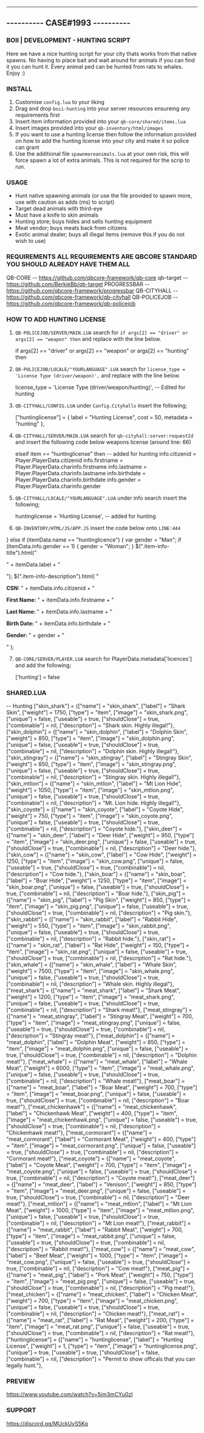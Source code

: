 -------------------------------
---------- CASE#1993 ----------
-------------------------------

### BOII | DEVELOPMENT - HUNTING SCRIPT ###

Here we have a nice hunting script for your city thats works from that native spawns.
No having to place bait and wait around for animals if you can find it you can hunt it.
Every animal ped can be hunted from rats to whales.
Enjoy :) 

### INSTALL ###

1) Customise `config.lua` to your liking
2) Drag and drop `boii-hunting` into your server resources ensureing any requirements first
3) Insert item information provided into your `qb-core/shared/items.lua`
4) Insert images provided into your `qb-inventory/html/images`
5) If you want to use a hunting license then follow the information provided on how to add the hunting license into your city and make it so police can grant
6) Use the additional file `spawnmoreanimals.lua` at your own risk, this will force spawn a lot of extra animals. This is not required for the scrip to run.

### USAGE ###

- Hunt native spawning animals (or use the file provided to spawn more, use with caution as adds (ms) to script)
- Target dead animals with third-eye
- Must have a knife to skin animals
- Hunting store; buys hides and sells hunting equipment
- Meat vendor; buys meats back from citizens
- Exotic animal dealer; buys all illegal items (remove this if you do not wish to use)

### REQUIREMENTS **ALL REQUIREMENTS ARE QBCORE STANDARD YOU SHOULD ALREADY HAVE THEM ALL** ###

QB-CORE -- https://github.com/qbcore-framework/qb-core
qb-target -- https://github.com/BerkieBb/qb-target
PROGRESSBAR -- https://github.com/qbcore-framework/progressbar
QB-CITYHALL -- https://github.com/qbcore-framework/qb-cityhall
QB-POLICEJOB -- https://github.com/qbcore-framework/qb-policejob

### HOW TO ADD HUNTING LICENSE ###

1) `QB-POLICEJOB/SERVER/MAIN.LUA` search for `if args[2] == "driver" or args[2] == "weapon" then` and replace with the line below. 

	if args[2] == "driver" or args[2] == "weapon" or args[2] == "hunting" then
	
2) `QB-POLICEJOB/LOCALE/"YOURLANGUAGE".LUA` search for `license_type = 'License Type (driver/weapon)',` and replace with the line below.

	license_type = 'License Type (driver/weapon/hunting)', -- Edited for hunting

3) `QB-CITYHALL/CONFIG.LUA` under `Config.Cityhalls` insert the following; 

	["huntinglicense"] = {
        label = "Hunting License",
		cost = 50,
		metadata = "hunting"
    },

4) `QB-CITYHALL/SERVER/MAIN.LUA` search for `qb-cityhall:server:requestId` and insert the following code below weapons license (around line: 66)

	elseif item == "huntinglicense" then -- added for hunting
		info.citizenid = Player.PlayerData.citizenid
        info.firstname = Player.PlayerData.charinfo.firstname
        info.lastname = Player.PlayerData.charinfo.lastname
        info.birthdate = Player.PlayerData.charinfo.birthdate
		info.gender = Player.PlayerData.charinfo.gender

5) `QB-CITYHALL/LOCALE/"YOURLANGUAGE".LUA` under info search insert the following;

	huntinglicense = 'Hunting License', -- added for hunting

6) `QB-INVENTORY/HTML/JS/APP.JS` insert the code below onto `LINE:444`

} else if (itemData.name == "huntinglicence") {
            var gender = "Man";
            if (itemData.info.gender == 1) {
                gender = "Woman";
            }
            $(".item-info-title").html("<p>" + itemData.label + "</p>");
            $(".item-info-description").html(
                "<p><strong>CSN: </strong><span>" +
                itemData.info.citizenid +
                "</span></p><p><strong>First Name: </strong><span>" +
                itemData.info.firstname +
                "</span></p><p><strong>Last Name: </strong><span>" +
                itemData.info.lastname +
                "</span></p><p><strong>Birth Date: </strong><span>" +
                itemData.info.birthdate +
                "</span></p><p><strong>Gender: </strong><span>" +
                gender +
                "</span></p>"
            );

7) `QB-CORE/SERVER/PLAYER.LUA` search for PlayerData.metadata['licences'] and add the following; 

	['hunting'] = false
	
### SHARED.LUA ###

-- Hunting
	["skin_shark"]         	     = {["name"] = "skin_shark",         		["label"] = "Shark Skin",    			["weight"] = 1750,      ["type"] = "item",      ["image"] = "skin_shark.png",     	    ["unique"] = false,     ["useable"] = true,     ["shouldClose"] = true,    ["combinable"] = nil,   ["description"] = "Shark skin. Highly illegal!"},
	["skin_dolphin"]             = {["name"] = "skin_dolphin",         		["label"] = "Dolphin Skin",    			["weight"] = 850,       ["type"] = "item",      ["image"] = "skin_dolphin.png",         ["unique"] = false,     ["useable"] = true,     ["shouldClose"] = true,    ["combinable"] = nil,   ["description"] = "Dolphin skin. Highly illegal!"},
	["skin_stingray"]         	 = {["name"] = "skin_stingray",         	["label"] = "Stingray Skin",    		["weight"] = 850,       ["type"] = "item",      ["image"] = "skin_stingray.png",     	["unique"] = false,     ["useable"] = true,     ["shouldClose"] = true,    ["combinable"] = nil,   ["description"] = "Stingray skin. Highly illegal!"},
	["skin_mtlion"]         	 = {["name"] = "skin_mtlion",         		["label"] = "Mt Lion Hide",    			["weight"] = 1050,      ["type"] = "item",      ["image"] = "skin_mtlion.png",     	    ["unique"] = false,     ["useable"] = true,     ["shouldClose"] = true,    ["combinable"] = nil,   ["description"] = "Mt. Lion hide. Highly illegal!"},
	["skin_coyote"]         	 = {["name"] = "skin_coyote",         		["label"] = "Coyote Hide",    			["weight"] = 750,       ["type"] = "item",      ["image"] = "skin_coyote.png",     	    ["unique"] = false,     ["useable"] = true,     ["shouldClose"] = true,    ["combinable"] = nil,   ["description"] = "Coyote hide."},
	["skin_deer"]         		 = {["name"] = "skin_deer",         		["label"] = "Deer Hide",    			["weight"] = 950,       ["type"] = "item",      ["image"] = "skin_deer.png",     	    ["unique"] = false,     ["useable"] = true,     ["shouldClose"] = true,    ["combinable"] = nil,   ["description"] = "Deer hide."},
	["skin_cow"]         	 	 = {["name"] = "skin_cow",         			["label"] = "Cow Hide",    				["weight"] = 1250,      ["type"] = "item",      ["image"] = "skin_cow.png",     	    ["unique"] = false,     ["useable"] = true,     ["shouldClose"] = true,    ["combinable"] = nil,   ["description"] = "Cow hide."},
	["skin_boar"]         	 	 = {["name"] = "skin_boar",         		["label"] = "Boar Hide",    			["weight"] = 1250,      ["type"] = "item",      ["image"] = "skin_boar.png",     	    ["unique"] = false,     ["useable"] = true,     ["shouldClose"] = true,    ["combinable"] = nil,   ["description"] = "Boar hide."},
	["skin_pig"]         	 	 = {["name"] = "skin_pig",         			["label"] = "Pig Skin",    				["weight"] = 850,       ["type"] = "item",      ["image"] = "skin_pig.png",     	    ["unique"] = false,     ["useable"] = true,     ["shouldClose"] = true,    ["combinable"] = nil,   ["description"] = "Pig skin."},
	["skin_rabbit"]         	 = {["name"] = "skin_rabbit",         		["label"] = "Rabbit Hide",    			["weight"] = 550,       ["type"] = "item",      ["image"] = "skin_rabbit.png",     	    ["unique"] = false,     ["useable"] = true,     ["shouldClose"] = true,    ["combinable"] = nil,   ["description"] = "Rabbit hide."},
	["skin_rat"]         	 	 = {["name"] = "skin_rat",         			["label"] = "Rat Hide",    				["weight"] = 150,       ["type"] = "item",      ["image"] = "skin_rat.png",     	    ["unique"] = false,     ["useable"] = true,     ["shouldClose"] = true,    ["combinable"] = nil,   ["description"] = "Rat hide."},
	["skin_whale"]         		 = {["name"] = "skin_whale",         		["label"] = "Whale Skin",    			["weight"] = 7500,      ["type"] = "item",      ["image"] = "skin_whale.png",        	["unique"] = false,     ["useable"] = true,     ["shouldClose"] = true,    ["combinable"] = nil,   ["description"] = "Whale skin. Highly illegal"},
	["meat_shark"]         	     = {["name"] = "meat_shark",         		["label"] = "Shark Meat",   	   	    ["weight"] = 1200,      ["type"] = "item",      ["image"] = "meat_shark.png",     		["unique"] = false,     ["useable"] = true,     ["shouldClose"] = true,    ["combinable"] = nil,   ["description"] = "Shark meat!"},
	["meat_stingray"]            = {["name"] = "meat_stingray",         	["label"] = "Stingray Meat",    		["weight"] = 700,       ["type"] = "item",      ["image"] = "meat_stingray.png",        ["unique"] = false,     ["useable"] = true,     ["shouldClose"] = true,    ["combinable"] = nil,   ["description"] = "Stingray meat!"},
	["meat_dolphin"]             = {["name"] = "meat_dolphin",         		["label"] = "Dolphin Meat",    			["weight"] = 850,       ["type"] = "item",      ["image"] = "meat_dolphin.png",         ["unique"] = false,     ["useable"] = true,     ["shouldClose"] = true,    ["combinable"] = nil,   ["description"] = "Dolphin meat!"},
	["meat_whale"]         		 = {["name"] = "meat_whale",         		["label"] = "Whale Meat",    			["weight"] = 6000,      ["type"] = "item",      ["image"] = "meat_whale.png",        	["unique"] = false,     ["useable"] = true,     ["shouldClose"] = true,    ["combinable"] = nil,   ["description"] = "Whale meat!"},
	["meat_boar"]            	 = {["name"] = "meat_boar",         		["label"] = "Boar Meat",    			["weight"] = 700,       ["type"] = "item",      ["image"] = "meat_boar.png",        	["unique"] = false,     ["useable"] = true,     ["shouldClose"] = true,    ["combinable"] = nil,   ["description"] = "Boar meat!"},
	["meat_chickenhawk"]         = {["name"] = "meat_chickenhawk",         	["label"] = "Chickenhawk Meat",    		["weight"] = 400,       ["type"] = "item",      ["image"] = "meat_chickenhawk.png",     ["unique"] = false,     ["useable"] = true,     ["shouldClose"] = true,    ["combinable"] = nil,   ["description"] = "Chickenhawk meat!"},
	["meat_cormorant"]           = {["name"] = "meat_cormorant",         	["label"] = "Cormorant Meat",    		["weight"] = 400,       ["type"] = "item",      ["image"] = "meat_cormorant.png",       ["unique"] = false,     ["useable"] = true,     ["shouldClose"] = true,    ["combinable"] = nil,   ["description"] = "Cormorant meat!"},
	["meat_coyote"]              = {["name"] = "meat_coyote",         	    ["label"] = "Coyote Meat",    			["weight"] = 700,       ["type"] = "item",      ["image"] = "meat_coyote.png",        	["unique"] = false,     ["useable"] = true,     ["shouldClose"] = true,    ["combinable"] = nil,   ["description"] = "Coyote meat!"},
	["meat_deer"]            	 = {["name"] = "meat_deer",         	    ["label"] = "Venison",    				["weight"] = 850,       ["type"] = "item",      ["image"] = "meat_deer.png",        	["unique"] = false,     ["useable"] = true,     ["shouldClose"] = true,    ["combinable"] = nil,   ["description"] = "Deer meat!"},
	["meat_mtlion"]            	 = {["name"] = "meat_mtlion",         		["label"] = "Mt Lion Meat",    			["weight"] = 1000,      ["type"] = "item",      ["image"] = "meat_mtlion.png",          ["unique"] = false,     ["useable"] = true,     ["shouldClose"] = true,    ["combinable"] = nil,   ["description"] = "Mt Lion meat!"},
	["meat_rabbit"]              = {["name"] = "meat_rabbit",         		["label"] = "Rabbit Meat",    			["weight"] = 700,       ["type"] = "item",      ["image"] = "meat_rabbit.png",        	["unique"] = false,     ["useable"] = true,     ["shouldClose"] = true,    ["combinable"] = nil,   ["description"] = "Rabbit meat!"},
	["meat_cow"]            	 = {["name"] = "meat_cow",         			["label"] = "Beef Meat",    			["weight"] = 1000,      ["type"] = "item",      ["image"] = "meat_cow.png",        		["unique"] = false,     ["useable"] = true,     ["shouldClose"] = true,    ["combinable"] = nil,   ["description"] = "Cow meat!"},
	["meat_pig"]            	 = {["name"] = "meat_pig",         			["label"] = "Pork Meat",    			["weight"] = 750,       ["type"] = "item",      ["image"] = "meat_pig.png",        		["unique"] = false,     ["useable"] = true,     ["shouldClose"] = true,    ["combinable"] = nil,   ["description"] = "Pig meat!"},
	["meat_chicken"]             = {["name"] = "meat_chicken",         		["label"] = "Chicken Meat",    			["weight"] = 700,       ["type"] = "item",      ["image"] = "meat_chicken.png",         ["unique"] = false,     ["useable"] = true,     ["shouldClose"] = true,    ["combinable"] = nil,   ["description"] = "Chicken meat!"},
	["meat_rat"]            	 = {["name"] = "meat_rat",         		 	["label"] = "Rat Meat",    				["weight"] = 200,       ["type"] = "item",      ["image"] = "meat_rat.png",        		["unique"] = false,     ["useable"] = true,     ["shouldClose"] = true,    ["combinable"] = nil,   ["description"] = "Rat meat!"},
	["huntinglicense"] 			 = {["name"] = "huntinglicense", 			["label"] = "Hunting License", 			["weight"] = 1, 		["type"] = "item", 		["image"] = "huntinglicense.png", 		["unique"] = true, 		["useable"] = true, 	["shouldClose"] = false,   ["combinable"] = nil,   ["description"] = "Permit to show officals that you can legally hunt."},


### PREVIEW ###
https://www.youtube.com/watch?v=5im3mCYu0zI
### SUPPORT ###
https://discord.gg/MUckUyS5Kq